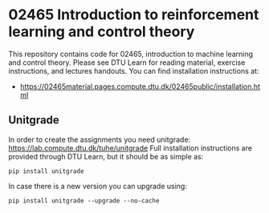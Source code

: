 # 02465 Introduction to reinforcement learning and control theory
This repository contains code for 02465, introduction to machine learning and control theory. Please see DTU Learn for reading material, exercise instructions, and lectures handouts. 
You can find installation instructions at:

 - https://02465material.pages.compute.dtu.dk/02465public/installation.html

## Unitgrade
In order to create the assignments you need unitgrade: https://lab.compute.dtu.dk/tuhe/unitgrade
Full installation instructions are provided through DTU Learn, but it should be as simple as:
```
pip install unitgrade   
```
In case there is a new version you can upgrade using:
```
pip install unitgrade --upgrade --no-cache
```
